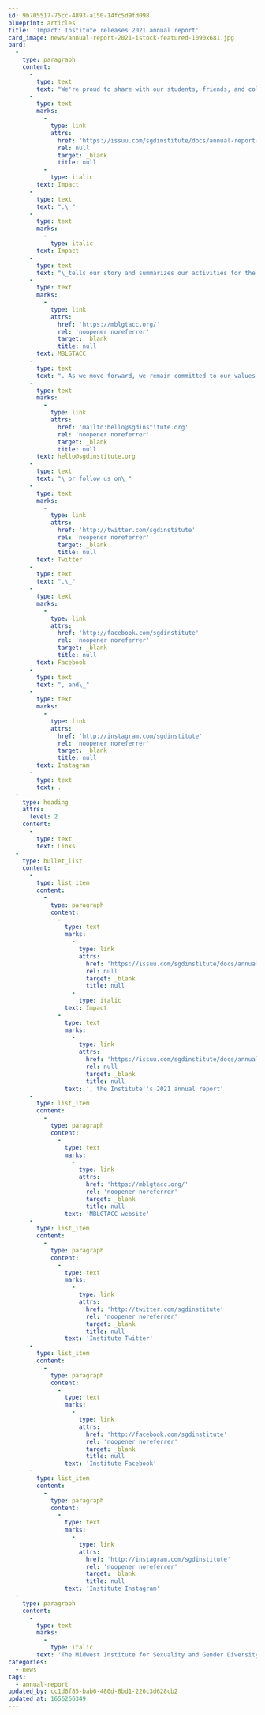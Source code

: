 ```yaml
---
id: 9b705517-75cc-4893-a150-14fc5d9fd098
blueprint: articles
title: 'Impact: Institute releases 2021 annual report'
card_image: news/annual-report-2021-istock-featured-1090x681.jpg
bard:
  -
    type: paragraph
    content:
      -
        type: text
        text: "We're proud to share with our students, friends, and colleagues the Institute's fourth annual report,\_"
      -
        type: text
        marks:
          -
            type: link
            attrs:
              href: 'https://issuu.com/sgdinstitute/docs/annual-report-2021'
              rel: null
              target: _blank
              title: null
          -
            type: italic
        text: Impact
      -
        type: text
        text: ".\_"
      -
        type: text
        marks:
          -
            type: italic
        text: Impact
      -
        type: text
        text: "\_tells our story and summarizes our activities for the past year, our growing work and partnerships, our fall collaboration with the University of Minnesota-Duluth's Sexuality & Gender Equity Initiatives, and an update on the state of our flagship program,\_"
      -
        type: text
        marks:
          -
            type: link
            attrs:
              href: 'https://mblgtacc.org/'
              rel: 'noopener noreferrer'
              target: _blank
              title: null
        text: MBLGTACC
      -
        type: text
        text: ". As we move forward, we remain committed to our values of accessibility, accountability, advocacy, community, education, and liberation—and we welcome your feedback and partnership. To connect with the Institute, email us at\_"
      -
        type: text
        marks:
          -
            type: link
            attrs:
              href: 'mailto:hello@sgdinstitute.org'
              rel: 'noopener noreferrer'
              target: _blank
              title: null
        text: hello@sgdinstitute.org
      -
        type: text
        text: "\_or follow us on\_"
      -
        type: text
        marks:
          -
            type: link
            attrs:
              href: 'http://twitter.com/sgdinstitute'
              rel: 'noopener noreferrer'
              target: _blank
              title: null
        text: Twitter
      -
        type: text
        text: ",\_"
      -
        type: text
        marks:
          -
            type: link
            attrs:
              href: 'http://facebook.com/sgdinstitute'
              rel: 'noopener noreferrer'
              target: _blank
              title: null
        text: Facebook
      -
        type: text
        text: ", and\_"
      -
        type: text
        marks:
          -
            type: link
            attrs:
              href: 'http://instagram.com/sgdinstitute'
              rel: 'noopener noreferrer'
              target: _blank
              title: null
        text: Instagram
      -
        type: text
        text: .
  -
    type: heading
    attrs:
      level: 2
    content:
      -
        type: text
        text: Links
  -
    type: bullet_list
    content:
      -
        type: list_item
        content:
          -
            type: paragraph
            content:
              -
                type: text
                marks:
                  -
                    type: link
                    attrs:
                      href: 'https://issuu.com/sgdinstitute/docs/annual-report-2021'
                      rel: null
                      target: _blank
                      title: null
                  -
                    type: italic
                text: Impact
              -
                type: text
                marks:
                  -
                    type: link
                    attrs:
                      href: 'https://issuu.com/sgdinstitute/docs/annual-report-2021'
                      rel: null
                      target: _blank
                      title: null
                text: ', the Institute''s 2021 annual report'
      -
        type: list_item
        content:
          -
            type: paragraph
            content:
              -
                type: text
                marks:
                  -
                    type: link
                    attrs:
                      href: 'https://mblgtacc.org/'
                      rel: 'noopener noreferrer'
                      target: _blank
                      title: null
                text: 'MBLGTACC website'
      -
        type: list_item
        content:
          -
            type: paragraph
            content:
              -
                type: text
                marks:
                  -
                    type: link
                    attrs:
                      href: 'http://twitter.com/sgdinstitute'
                      rel: 'noopener noreferrer'
                      target: _blank
                      title: null
                text: 'Institute Twitter'
      -
        type: list_item
        content:
          -
            type: paragraph
            content:
              -
                type: text
                marks:
                  -
                    type: link
                    attrs:
                      href: 'http://facebook.com/sgdinstitute'
                      rel: 'noopener noreferrer'
                      target: _blank
                      title: null
                text: 'Institute Facebook'
      -
        type: list_item
        content:
          -
            type: paragraph
            content:
              -
                type: text
                marks:
                  -
                    type: link
                    attrs:
                      href: 'http://instagram.com/sgdinstitute'
                      rel: 'noopener noreferrer'
                      target: _blank
                      title: null
                text: 'Institute Instagram'
  -
    type: paragraph
    content:
      -
        type: text
        marks:
          -
            type: italic
        text: 'The Midwest Institute for Sexuality and Gender Diversity empowers students of diverse sexualities and genders to inspire sustainable change; leads higher education colleagues in relevant and inclusive practices; and advances knowledge of sexuality and gender through advocacy and expansive programming.'
categories:
  - news
tags:
  - annual-report
updated_by: cc1d6f85-bab6-480d-8bd1-226c3d628cb2
updated_at: 1656266349
---
```

